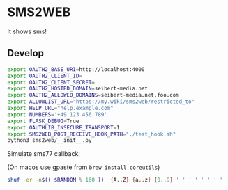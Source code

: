 SMS2WEB
=======

It shows sms!

Develop
-------

```bash
export OAUTH2_BASE_URI=http://localhost:4000
export OAUTH2_CLIENT_ID=
export OAUTH2_CLIENT_SECRET=
export OAUTH2_HOSTED_DOMAIN=seibert-media.net
export OAUTH2_ALLOWED_DOMAINS=seibert-media.net,foo.com
export ALLOWLIST_URL="https://my.wiki/sms2web/restricted_to"
export HELP_URL="help.example.com"
export NUMBERS='+49 123 456 789'
export FLASK_DEBUG=True
export OAUTHLIB_INSECURE_TRANSPORT=1
export SMS2WEB_POST_RECEIVE_HOOK_PATH="./test_hook.sh"
python3 sms2web/__init__.py
```

Simulate sms77 callback:

(On macos use gpaste from `brew install coreutils`)

```bash
shuf -er -n$(( $RANDOM % 160 ))  {A..Z} {a..z} {0..9} ' ' ' ' ' ' ' ' ' ' ' ' ' ' ' ' ' ' | paste -s -d '' | read TEXT && curl -X POST http://localhost:4000/sms77 --data '{"webhook_event":"sms_mo","webhook_timestamp":"2021-05-04T13:15:12+02:00","data":{"id":800342,"sender":"491702607871","time":'$(date +%s)',"text":"'"$TEXT"'","system":"4915735990598"}}' -H "Content-Type: application/json"
```
